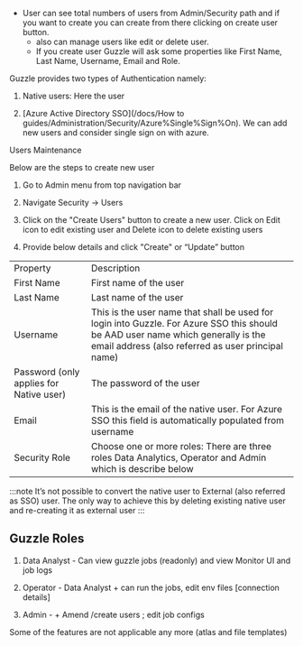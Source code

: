 - User can see total numbers of users from Admin/Security path and if you want to create you can create from there clicking on create user button.
	 - also can manage users like edit or delete user.
	 - If you create user Guzzle will ask some properties like First Name, Last Name, Username, Email and Role.

Guzzle provides two types of Authentication namely:

1. Native users: Here the user 

2. [Azure Active Directory SSO](/docs/How to guides/Administration/Security/Azure%Single%Sign%On). We can add new users and consider single sign on with azure. 

Users Maintenance

Below are the steps to create new user 

1. Go to Admin menu from top navigation bar

2. Navigate Security -> Users

3. Click on the "Create Users" button to create a new user. Click on Edit icon to edit existing user and Delete icon to delete existing users

4. Provide below details and click "Create" or “Update” button

<table>
  <tr>
    <td>Property</td>
    <td>Description</td>
  </tr>
  <tr>
    <td>First Name</td>
    <td>First name of the user</td>
  </tr>
  <tr>
    <td>Last Name</td>
    <td>Last name of the user</td>
  </tr>
  <tr>
    <td>Username</td>
    <td>This is the user name that shall be used for login into Guzzle. For Azure SSO this should be AAD user name which generally is the email address (also referred as user principal name)</td>
  </tr>
  <tr>
    <td>Password (only applies for Native user)</td>
    <td>The password of the user</td>
  </tr>
  <tr>
    <td>Email </td>
    <td>This is the email of the native user. For Azure SSO this field is automatically populated from username</td>
  </tr>
  <tr>
    <td>Security Role</td>
    <td>Choose one or more roles: There are three roles Data Analytics, Operator and Admin which is describe below </td>
  </tr>
</table>


:::note
It’s not possible to convert the native user to External (also referred as SSO) user. The only way to achieve this by deleting existing native user and re-creating it as external user
:::

## Guzzle Roles

1. Data Analyst - Can view guzzle jobs (readonly) and view Monitor UI and job logs

2. Operator - Data Analyst + can run the jobs, edit env files [connection details]

3. Admin - + Amend /create users ; edit job configs


Some of the features are not applicable any more (atlas and file templates)

